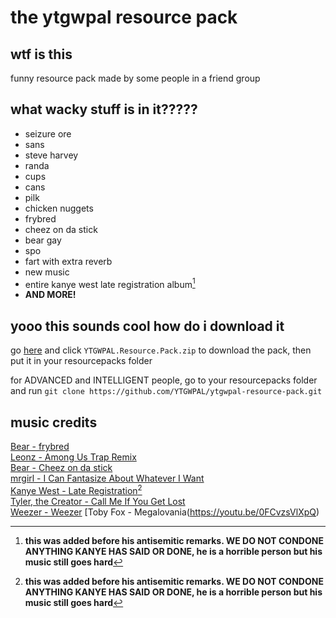 # the ytgwpal resource pack
## wtf is this
funny resource pack made by some people in a friend group
## what wacky stuff is in it?????
- seizure ore
- sans
- steve harvey
- randa
- cups
- cans
- pilk
- chicken nuggets
- frybred
- cheez on da stick
- bear gay
- spo
- fart with extra reverb
- new music
- entire kanye west late registration album[^1]
- **AND MORE!**
## yooo this sounds cool how do i download it
go [here](https://github.com/YTGWPAL/ytgwpal-resource-pack/releases/latest) and click `YTGWPAL.Resource.Pack.zip` to download the pack, then put it in your resourcepacks folder

for ADVANCED and INTELLIGENT people, go to your resourcepacks folder and run `git clone https://github.com/YTGWPAL/ytgwpal-resource-pack.git`
## music credits
[Bear - frybred](https://youtu.be/r0E4yBxnK3o)  
[Leonz - Among Us Trap Remix](https://www.youtube.com/watch?v=grd-K33tOSM)  
[Bear - Cheez on da stick](https://youtu.be/J-mlIUTMziE)  
[mrgirl - I Can Fantasize About Whatever I Want](https://youtu.be/bJdhTMuxTWU)  
[Kanye West - Late Registration](https://youtube.com/playlist?list=OLAK5uy_mS2sPIJinRK2fIXN9Ce756lZFRX2KT21o)[^1]  
[Tyler, the Creator - Call Me If You Get Lost](https://youtube.com/playlist?list=OLAK5uy_lzJXyds7tiw-cUS9Zg9wXRSiWpNJM6i7s)  
[Weezer - Weezer](https://youtube.com/playlist?list=OLAK5uy_kbgBewntTJ9MVzxPA3RZKgI_CVs8tgQ3k)
[Toby Fox - Megalovania(https://youtu.be/0FCvzsVlXpQ)
[^1]: **this was added before his antisemitic remarks. WE DO NOT CONDONE ANYTHING KANYE HAS SAID OR DONE, he is a horrible person but his music still goes hard**
